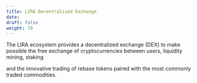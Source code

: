 ```yaml
---
title: LIRA Decentralized Exchange
date:
draft: false
weight: 70
---
```


The LIRA ecosystem provides a decentralized exchange (DEX) to make possible the free exchange of cryptocurrencies between users, liquidity mining, staking 

and the innovative trading of rebase tokens paired with the most commonly traded commodities.